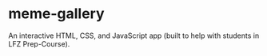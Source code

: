 # meme-gallery
An interactive HTML, CSS, and JavaScript app (built to help with students in LFZ Prep-Course).
